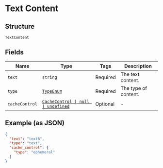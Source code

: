 
# Text Content

## Structure

`TextContent`

## Fields

| Name | Type | Tags | Description |
|  --- | --- | --- | --- |
| `text` | `string` | Required | The text content. |
| `type` | [`TypeEnum`](../../doc/models/type-enum.md) | Required | The type of content. |
| `cacheControl` | [`CacheControl \| null \| undefined`](../../doc/models/cache-control.md) | Optional | - |

## Example (as JSON)

```json
{
  "text": "text6",
  "type": "text",
  "cache_control": {
    "type": "ephemeral"
  }
}
```

